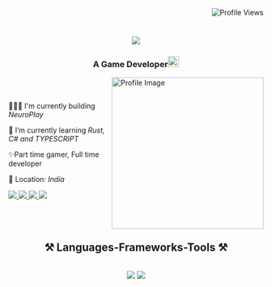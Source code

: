 <p align="right">
  <img src="https://komarev.com/ghpvc/?username=Devarshpat17&label=Profile%20views&color=0e75b6&style=flat" alt="Profile Views" />
</p>

<h1 align="center">
    <img src="https://readme-typing-svg.herokuapp.com/?font=Righteous&size=35&center=true&vCenter=true&width=500&height=70&duration=4000&lines=Hi+There!+🙋🏻‍♂;+I'm+Devarsh+Patel!;" />
</h1>

<h3 align="center">A Game Developer<img height="22" alt="Kyubey" src="https://raw.githubusercontent.com/innng/innng/master/assets/kyubey.gif"/></h3>
<img align="right" src="https://github.com/SankshipthShetty/SankshipthShetty/assets/99337968/2bd05422-3a3b-4d7c-94a1-7cdb584c09d7" alt="Profile Image" width="300"/>
<br /><br />
    
👨🏻‍💻 I'm currently building *NeuroPlay*
 
🌱 I’m currently learning *Rust, C# and TYPESCRIPT*
    
✨Part time gamer, Full time developer

📍 Location: *India* 
<div> 
    <a href="https://x.com/kingslayer1758" target="_blank">
        <img src="https://img.shields.io/badge/Twitter-1DA1F2?style=for-the-badge&logo=twitter&logoColor=white" />
    </a>
  <a href="https://instagram.com/devarshpatel58" target="_blank">
        <img src="https://img.shields.io/badge/Instagram-1DA1F2?style=for-the-badge&logo=instagram&logoColor=pink" />
    </a>
    <a href="mailto:pdevarsh1758@gmail.com" target="_blank">
        <img src="https://img.shields.io/badge/Gmail-333333?style=for-the-badge&logo=gmail&logoColor=red" />
    </a>
    <a href="https://linkedin.com/in/devarsh-patel17" target="_blank">
        <img src="https://img.shields.io/badge/LinkedIn-0077B5?style=for-the-badge&logo=linkedin&logoColor=white" target="_blank" />
    </a>
</div>
<br /><br /><br />
<h2 align="center">⚒ Languages-Frameworks-Tools ⚒</h2>
<br/>
<div align="center">
    <img src="https://skillicons.dev/icons?i=react,javascript,typescript,cs,html,css,scss,github,git" />
    <img src="https://skillicons.dev/icons?i=nodejs,express,mongodb,mysql,rust,cpp,java" /><br>
</div>

<br/><br /><br />
